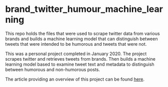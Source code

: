 # brand_twitter_humour_machine_learning
This repo holds the files that were used to scrape twitter data from various brands and builds a machine learning model that can distinguish between tweets that were intended to be humorous and tweets that were not.

This was a personal project completed in January 2020. The project scrapes twitter and retrieves tweets from brands. Then builds a machine learning model based to examine tweet text and metadata to distinguish between humorous and non-humorous posts.

The article providing an overview of this project can be found [here](https://github.com/MattTPin/brand_twitter_humour_machine_learning/blob/main/article/article.md).
